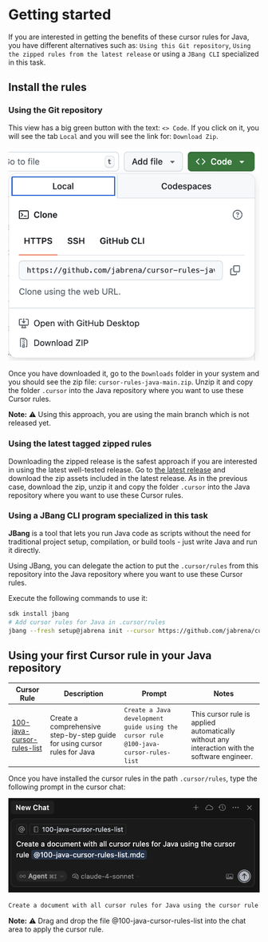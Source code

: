 # Getting started

If you are interested in getting the benefits of these cursor rules for Java, you have different alternatives such as: `Using this Git repository`, `Using the zipped rules from the latest release` or using a `JBang CLI` specialized in this task.

## Install the rules

### Using the Git repository

This view has a big green button with the text: `<> Code`. If you click on it, you will see the tab `Local` and you will see the link for: `Download Zip`.

![](./images/getting-started-github.png)

Once you have downloaded it, go to the `Downloads` folder in your system and you should see the zip file: `cursor-rules-java-main.zip`. Unzip it and copy the folder `.cursor` into the Java repository where you want to use these Cursor rules.

**Note:** ⚠️ Using this approach, you are using the main branch which is not released yet.

### Using the latest tagged zipped rules

Downloading the zipped release is the safest approach if you are interested in using the latest well-tested release. Go to [the latest release](https://github.com/jabrena/cursor-rules-java/releases) and download the zip assets included in the latest release. As in the previous case, download the zip, unzip it and copy the folder `.cursor` into the Java repository where you want to use these Cursor rules.

### Using a JBang CLI program specialized in this task

**JBang** is a tool that lets you run Java code as scripts without the need for traditional project setup, compilation, or build tools - just write Java and run it directly.

Using JBang, you can delegate the action to put the `.cursor/rules` from this repository into the Java repository where you want to use these Cursor rules.

Execute the following commands to use it:

```bash
sdk install jbang
# Add cursor rules for Java in .cursor/rules
jbang --fresh setup@jabrena init --cursor https://github.com/jabrena/cursor-rules-java
```

## Using your first Cursor rule in your Java repository

| Cursor Rule | Description | Prompt | Notes |
|-------------|-------------|--------|-------|
| [100-java-cursor-rules-list](.cursor/rules/100-java-cursor-rules-list.md) | Create a comprehensive step-by-step guide for using cursor rules for Java | `Create a Java development guide using the cursor rule @100-java-cursor-rules-list` | This cursor rule is applied automatically without any interaction with the software engineer. |

Once you have installed the cursor rules in the path `.cursor/rules`, type the following prompt in the cursor chat:

![](./images/getting-started-prompt.png)

```bash
Create a document with all cursor rules for Java using the cursor rule @100-java-cursor-rules-list
```

**Note:** ⚠️ Drag and drop the file @100-java-cursor-rules-list into the chat area to apply the cursor rule.
